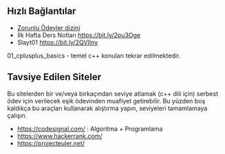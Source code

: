 ## Hızlı Bağlantılar
* [Zorunlu Ödevler dizini](https://github.com/zaferyavuz/programming_in_cplusplus/tree/master/00_homeWORKS/zorunlu_odevler)
* İlk Hafta Ders Notları https://bit.ly/2pu3Oge
* Slayt01 https://bit.ly/2QVIIny

01_cplusplus_basics - temel c++ konuları tekrar edilmektedir.


## Tavsiye Edilen Siteler
Bu sitelerden bir ve/veya birkaçından seviye atlamak (c++ dili için) serbest ödev için verilecek eşik ödevinden muafiyet getirebilir. Bu yüzden boş kaldıkça bu araçları kullanarak alıştırma yapın, seviyeleri tamamlamaya çalışın.
* https://codesignal.com/ : Algoritma + Programlama
* https://www.hackerrank.com/
* https://projecteuler.net/
